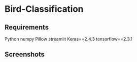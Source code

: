 # Bird-Classification

## Requirements
Python
numpy
Pillow
streamlit
Keras==2.4.3
tensorflow==2.3.1

## Screenshots
